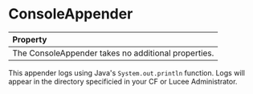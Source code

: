 # ConsoleAppender

| Property |
| :--- |
| The ConsoleAppender takes no additional properties. |

This appender logs using Java's `System.out.println` function. Logs will appear in the directory specificied in your CF or Lucee Administrator.

